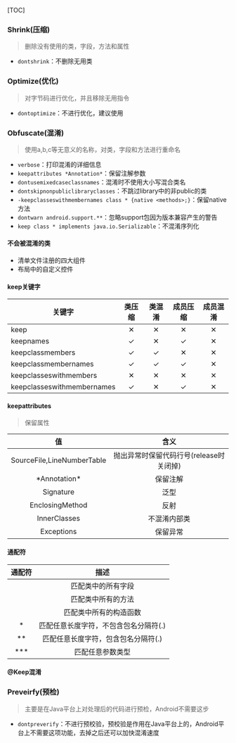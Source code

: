 [TOC]

### Shrink(压缩)
> 删除没有使用的类，字段，方法和属性

* `dontshrink`：不删除无用类

### Optimize(优化)
> 对字节码进行优化，并且移除无用指令

* `dontoptimize`：不进行优化，建议使用

### Obfuscate(混淆)
> 使用a,b,c等无意义的名称，对类，字段和方法进行重命名

* `verbose`：打印混淆的详细信息
* `keepattributes *Annotation*`：保留注解参数
* `dontusemixedcaseclassnames`：混淆时不使用大小写混合类名
* `dontskipnonpubliclibraryclasses`：不跳过library中的非public的类
* `-keepclasseswithmembernames class * {native <methods>;}`：保留native方法
* `dontwarn android.support.**`：忽略support包因为版本兼容产生的警告
* `keep class * implements java.io.Serializable`：不混淆序列化

#### 不会被混淆的类
* 清单文件注册的四大组件
* 布局中的自定义控件

#### keep关键字
关键字 | 类压缩 | 类混淆 | 成员压缩 | 成员混淆
--- | :---: | :---: | :---: | :---:
keep | ✕ | ✕ | ✕ | ✕
keepnames | ✓ | ✕ | ✓ | ✕
keepclassmembers | ✓ | ✓ | ✕ | ✕
keepclassmembernames | ✓ | ✓ | ✓ | ✕
keepclasseswithmembers | ✕ | ✕ | ✕ | ✕
keepclasseswithmembernames | ✓ | ✕ | ✓ | ✕

#### keepattributes
> 保留属性

值 | 含义
:---: | :---:
SourceFile,LineNumberTable | 抛出异常时保留代码行号(release时关闭掉)
\*Annotation\* | 保留注解
Signature | 泛型
EnclosingMethod | 反射
InnerClasses | 不混淆内部类
Exceptions | 保留异常

#### 通配符
通配符 | 描述
:---: | :---:
<field> | 匹配类中的所有字段
<method> | 匹配类中所有的方法
<init> | 匹配类中所有的构造函数
* | 匹配任意长度字符，不包含包名分隔符(.)
** | 匹配任意长度字符，包含包名分隔符(.)
*** | 匹配任意参数类型

#### @Keep混淆

### Preveirfy(预检)
> 主要是在Java平台上对处理后的代码进行预检，Android不需要这步

* `dontpreverify`：不进行预校验，预校验是作用在Java平台上的，Android平台上不需要这项功能，去掉之后还可以加快混淆速度